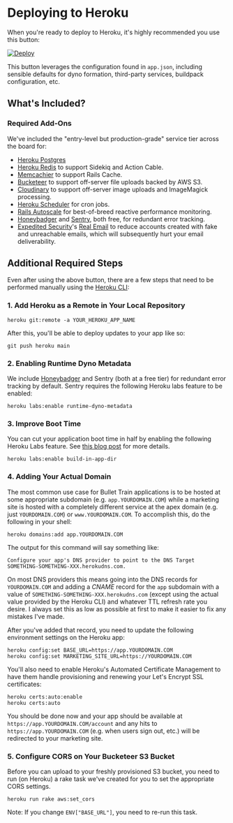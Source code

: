 # Deploying to Heroku

When you're ready to deploy to Heroku, it's highly recommended you use this button:

[![Deploy](https://www.herokucdn.com/deploy/button.svg)](https://heroku.com/deploy?template=http://github.com/bullet-train-co/bullet_train)

This button leverages the configuration found in `app.json`, including sensible defaults for dyno formation, third-party services, buildpack configuration, etc.

## What's Included?

### Required Add-Ons
We've included the "entry-level but production-grade" service tier across the board for:

 - [Heroku Postgres](https://elements.heroku.com/addons/heroku-postgresql)
 - [Heroku Redis](https://elements.heroku.com/addons/heroku-redis) to support Sidekiq and Action Cable.
 - [Memcachier](https://elements.heroku.com/addons/memcachier) to support Rails Cache.
 - [Bucketeer](https://elements.heroku.com/addons/bucketeer) to support off-server file uploads backed by AWS S3.
 - [Cloudinary](https://cloudinary.com) to support off-server image uploads and ImageMagick processing.
 - [Heroku Scheduler](https://elements.heroku.com/addons/scheduler) for cron jobs.
 - [Rails Autoscale](https://railsautoscale.com) for best-of-breed reactive performance monitoring.
 - [Honeybadger](https://www.honeybadger.io) and [Sentry](https://elements.heroku.com/addons/sentry), both free, for redundant error tracking.
 - [Expedited Security](https://expeditedsecurity.com)'s [Real Email](https://elements.heroku.com/addons/realemail) to reduce accounts created with fake and unreachable emails, which will subsequently hurt your email deliverability.

## Additional Required Steps
Even after using the above button, there are a few steps that need to be performed manually using the [Heroku CLI](https://devcenter.heroku.com/articles/heroku-cli):

### 1. Add Heroku as a Remote in Your Local Repository

```
heroku git:remote -a YOUR_HEROKU_APP_NAME
```

After this, you'll be able to deploy updates to your app like so:

```
git push heroku main
````

### 2. Enabling Runtime Dyno Metadata
We include [Honeybadger](http://honeybadger.io) and Sentry (both at a free tier) for redundant error tracking by default. Sentry requires the following Heroku labs feature to be enabled:

```
heroku labs:enable runtime-dyno-metadata
```

### 3. Improve Boot Time
You can cut your application boot time in half by enabling the following Heroku Labs feature. See [this blog post](https://dev.to/dbackeus/cut-your-rails-boot-times-on-heroku-in-half-with-a-single-command-514d) for more details.

```
heroku labs:enable build-in-app-dir
```

### 4. Adding Your Actual Domain

The most common use case for Bullet Train applications is to be hosted at some appropriate subdomain (e.g. `app.YOURDOMAIN.COM`) while a marketing site is hosted with a completely different service at the apex domain (e.g. just `YOURDOMAIN.COM`) or `www.YOURDOMAIN.COM`. To accomplish this, do the following in your shell:

```
heroku domains:add app.YOURDOMAIN.COM
```

The output for this command will say something like:

```
Configure your app's DNS provider to point to the DNS Target SOMETHING-SOMETHING-XXX.herokudns.com.
```

On most DNS providers this means going into the DNS records for `YOURDOMAIN.COM` and adding a *CNAME* record for the `app` subdomain with a value of `SOMETHING-SOMETHING-XXX.herokudns.com` (except using the actual value provided by the Heroku CLI) and whatever TTL refresh rate you desire. I always set this as low as possible at first to make it easier to fix any mistakes I've made.

After you've added that record, you need to update the following environment settings on the Heroku app:

```
heroku config:set BASE_URL=https://app.YOURDOMAIN.COM
heroku config:set MARKETING_SITE_URL=https://YOURDOMAIN.COM
```

You'll also need to enable Heroku's Automated Certificate Management to have them handle provisioning and renewing your Let's Encrypt SSL certificates:

```
heroku certs:auto:enable
heroku certs:auto
```

You should be done now and your app should be available at `https://app.YOURDOMAIN.COM/account` and any hits to `https://app.YOURDOMAIN.COM` (e.g. when users sign out, etc.) will be redirected to your marketing site.

### 5. Configure CORS on Your Bucketeer S3 Bucket

Before you can upload to your freshly provisioned S3 bucket, you need to run (on Heroku) a rake task we've created for you to set the appropriate CORS settings.

```
heroku run rake aws:set_cors
```

Note: If you change `ENV["BASE_URL"]`, you need to re-run this task.